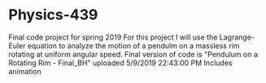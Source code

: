 # Physics-439
Final code project for spring 2019
For this project I will use the Lagrange-Euler equation to analyze the motion of a pendulm on a massless rim rotating at uniform angular speed.
Final version of code is "Pendulum on a Rotating Rim - Final_BH" uploaded 5/9/2019 22:43:00 PM
Includes animation
